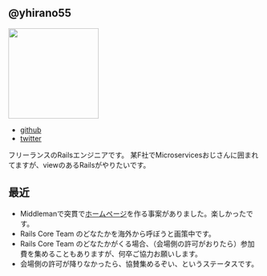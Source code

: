 ## @yhirano55

<img src="https://avatars2.githubusercontent.com/u/15371677?s=400&u=a3f0c9029580b73e2ad54ce933566fb7caa81660&v=4" width=180 />

- [github](https://github.com/yhirano55)
- [twitter](https://twitter.com/yoshi_hirano)

フリーランスのRailsエンジニアです。
某F社でMicroservicesおじさんに囲まれてますが、viewのあるRailsがやりたいです。

## 最近

- Middlemanで突貫で[ホームページ](https://railsdm.github.io/)を作る事案がありました。楽しかったです。
- Rails Core Team のどなたかを海外から呼ぼうと画策中です。
- Rails Core Team のどなたかがくる場合、（会場側の許可がおりたら）参加費を集めることもありますが、何卒ご協力お願いします。
- 会場側の許可が降りなかったら、協賛集めるぞい、というステータスです。
